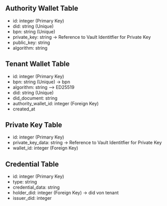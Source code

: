 ## Authority Wallet Table
- id: integer (Primary Key)
- did: string (Unique)
- bpn: string (Unique)
- private_key: string -> Reference to Vault Identitfier for Private Key
- public_key: string
- algorithm: string

## Tenant Wallet Table
- id: integer (Primary Key)
- bpn: string (Unique) -> bpn
- algorithm: string --> ED25519
- did: string (Unique)
- did_document: string
- authority_wallet_id: integer (Foreign Key)
- created_at

## Private Key Table
- id: integer (Primary Key)
- private_key_data: string -> Reference to Vault Identitfier for Private Key
- wallet_id: integer (Foreign Key)

## Credential Table
- id: integer (Primary Key)
- type: string
- credential_data: string
- holder_did: integer (Foreign Key) -> did von tenant
- issuer_did: integer


